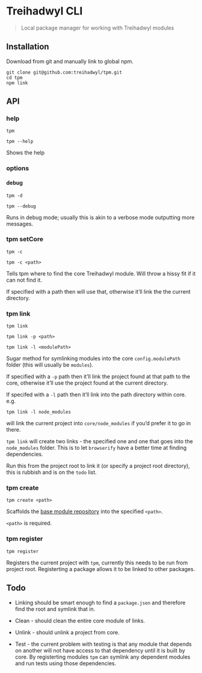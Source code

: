 # Treihadwyl CLI

> Local package manager for working with Treihadwyl modules


## Installation

Download from git and manually link to global npm.

```
git clone git@github.com:treihadwyl/tpm.git
cd tpm
npm link
```


## API

### help

```
tpm
```

```
tpm --help
```

Shows the help

### options

#### debug

```
tpm -d
```

```
tpm --debug
```

Runs in debug mode; usually this is akin to a verbose mode outputting more messages.

### tpm setCore

```
tpm -c
```

```
tpm -c <path>
```

Tells tpm where to find the core Treihadwyl module. Will throw a hissy fit if it can not find it.

If specified with a path then will use that, otherwise it’ll link the the current directory.

### tpm link

```
tpm link
```

```
tpm link -p <path>
```

```
tpm link -l <modulePath>
```

Sugar method for symlinking modules into the core `config.modulePath` folder (this will usually be `modules`).

If specified with a `-p` path then it’ll link the project found at that path to the core, otherwise it’ll use the project found at the current directory.

If specifed with a `-l` path then it’ll link into the path directory within core.
e.g.

```
tpm link -l node_modules
```

will link the current project into `core/node_modules` if you’d prefer it to go in there.

`tpm link` will create two links - the specified one and one that goes into the `node_modules` folder. This is to let `browserify` have a better time at finding dependencies.

Run this from the project root to link it (or specify a project root directory), this is rubbish and is on the `todo` list.

### tpm create

```
tpm create <path>
```

Scaffolds the [base module repository](https://github.com/treihadwyl/base-module) into the specified `<path>`.

`<path>` is required.


### tpm register

```
tpm register
```

Registers the current project with `tpm`, currently this needs to be run from project root. Registerting a package allows it to be linked to other packages.


## Todo

* Linking should be smart enough to find a `package.json` and therefore find
the root and symlink that in.

* Clean - should clean the entire core module of links.

* Unlink - should unlink a project from core.

* Test - the current problem with testing is that any module that depends on another will not have access to that dependency until it is built by core. By registerting modules `tpm` can symlink any dependent modules and run tests using those dependencies.
